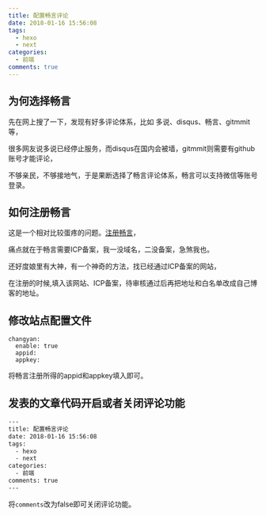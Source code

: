 ```yaml
---
title: 配置畅言评论
date: 2018-01-16 15:56:08
tags:
  - hexo
  - next
categories:
  - 前端
comments: true
---
```



## 为何选择畅言

先在网上搜了一下，发现有好多评论体系，比如 多说、disqus、畅言、gitmmit等，

很多网友说多说已经停止服务，而disqus在国内会被墙，gitmmit则需要有github账号才能评论，

不够亲民，不够接地气，于是果断选择了畅言评论体系，畅言可以支持微信等账号登录。

## 如何注册畅言

这是一个相对比较蛋疼的问题。[注册畅言](http://changyan.kuaizhan.com/)，

痛点就在于畅言需要ICP备案，我一没域名，二没备案，急煞我也。

还好度娘里有大神，有一个神奇的方法，找已经通过ICP备案的网站，

在注册的时候,填入该网站、ICP备案，待审核通过后再把地址和白名单改成自己博客的地址。

## 修改站点配置文件

```
changyan:
  enable: true
  appid: 
  appkey: 
```
将畅言注册所得的appid和appkey填入即可。

## 发表的文章代码开启或者关闭评论功能

```bash
---
title: 配置畅言评论
date: 2018-01-16 15:56:08
tags:
  - hexo
  - next
categories:
  - 前端
comments: true
---
```

将`comments`改为false即可关闭评论功能。